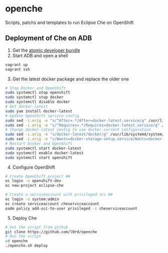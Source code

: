 # openche
Scripts, patchs and templates to run Eclipse Che on OpenShift

## Deployment of Che on ADB 

1. Get the [atomic developer bundle](https://github.com/projectatomic/adb-atomic-developer-bundle#how-do-i-install-and-run-adb)
2. Start ADB and open a shell

```sh
vagrant up
vagrant ssh
```

3. Get the latest docker package and replace the older one

```sh
# Stop Docker and OpenShift
sudo systemctl stop openshift
sudo systemctl stop docker
sudo systemctl disable docker
# Get docker-latest
sudo yum install docker-latest
# Update OpenShift service config
sudo sed -i.orig -e "s/^After=.*/After=docker-latest.service/g" /usr/lib/systemd/system/openshift.service
sudo sed -i.orig -e "s/^Requires=.*/Requires=docker-latest.service/g" /usr/lib/systemd/system/openshift.service
# Change docker-latest config to use docker-current configuration
sudo sed -i.orig -e "s/docker-latest/docker/g" /usr/lib/systemd/system/docker-latest.service
sudo sed -i.orig -e "s/Wants=docker-storage-setup.service/Wants=docker-latest-storage-setup.service/g" /usr/lib/systemd/system/docker-latest.service
# Restart Docker and OpenShift
sudo systemctl start docker-latest
sudo systemctl enable docker-latest
sudo systemctl start openshift
```
4. Configure OpenShift

```sh
# Create OpenShift project ##
oc login -u openshift-dev
oc new-project eclipse-che

# Create a serviceaccount with privileged scc ##
oc login -u system:admin
oc create serviceaccount cheserviceaccount
oadm policy add-scc-to-user privileged -z cheserviceaccount
```

5. Deploy Che

```sh
# Get the script from github
git clone https://github.com/l0rd/openche
# Run the script
cd openche
./openche.sh deploy
```